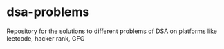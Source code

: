 # dsa-problems
Repository for the solutions to different problems of DSA on platforms like leetcode, hacker rank, GFG 
